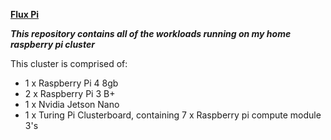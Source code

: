 **<span style="text-decoration:underline;">Flux Pi</span>**

***This repository contains all of the workloads running on my home raspberry pi cluster***

This cluster is comprised of:

- 1 x Raspberry Pi 4 8gb
- 2 x Raspberry Pi 3 B+
- 1 x Nvidia Jetson Nano
- 1 x Turing Pi Clusterboard, containing 7 x Raspberry pi compute module 3's
